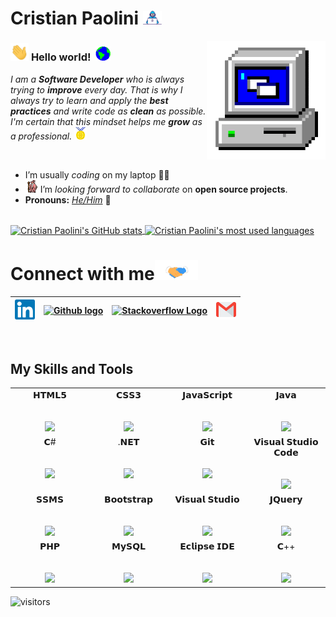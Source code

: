# Cristian Paolini&nbsp;<img src="https://github.com/CristianPaolini/CristianPaolini/blob/main/Assets/Developer.gif?raw=true" width="30px">

<img align="right" alt="PC GIF" src="https://github.com/CristianPaolini/CristianPaolini/blob/main/Assets/PC.gif" width="190" />

### <img src="https://github.com/CristianPaolini/CristianPaolini/blob/main/Assets/Hi.gif" width="29px"> **Hello world!** &nbsp;<img src="https://github.com/CristianPaolini/CristianPaolini/blob/main/Assets/Earth.gif" width="24px">

<p>
  <em>
    I am a <b>Software Developer</b> who is always trying to <b>improve</b> every day. 
    That is why I always try to learn and apply the <b>best practices</b> and write code as <b>clean</b> as possible. 
    I'm certain that this mindset helps me <b>grow</b> as a professional. <img src="https://github.com/CristianPaolini/CristianPaolini/blob/main/Assets/Medal.gif" width="20px">
  </em>  
</p>

<br>

- I’m usually *coding* on my laptop 👨‍💻
- <img alt="GIF" src="https://github.com/CristianPaolini/CristianPaolini/blob/main/Assets/gandalf_parrot.gif" width="20vw" /> I’m *looking forward to collaborate* on **open source projects**.
- **Pronouns:** [*He/Him*](https://pronoun.is/he) 🧔

<br>

<a href="https://github.com/CristianPaolini">
  <img align="center" src="https://github-readme-stats.vercel.app/api?username=cristianpaolini&count_private=true&show_icons=true&theme=react&line_height=27" alt="Cristian Paolini's GitHub stats" />
</a>

<a href="https://github.com/CristianPaolini">
  <img align="center" src="https://github-readme-stats.vercel.app/api/top-langs/?username=cristianpaolini&langs_count=8&layout=compact&theme=react" alt="Cristian Paolini's most used languages" />
</a>

<br>

# Connect with me<img src="https://github.com/CristianPaolini/CristianPaolini/blob/main/Assets/Handshake.gif" height="32px">

| [<img src="https://github.com/CristianPaolini/CristianPaolini/blob/main/Assets/Linkedin.svg" alt="Linkedin Logo" width="32">](https://in.linkedin.com/in/cristian-paolini-44b672217) |  [<img src="https://cdn.iconscout.com/icon/free/png-64/github-1521500-1288242.png" alt="Github logo" width="34">](https://github.com/CristianPaolini) | [<img src="https://cdn.iconscout.com/icon/free/png-64/stackoverflow-286085.png" alt="Stackoverflow Logo" width="28">](https://es.stackoverflow.com/users/261585/cristian-paolini) | [<img src="https://github.com/CristianPaolini/CristianPaolini/blob/main/Assets/Gmail.svg" alt="Gmail logo" height="32">](mailto:cristianpaolini3@gmail.com)
|:---:|:---:|:---:|:---:|

<br>

## My Skills and Tools

<table>
  <tbody>
    <tr valign="top">
      <td width="25%" align="center">
        <span>𝗛𝗧𝗠𝗟𝟱</span><br><br><br>
        <img height="64px" src="https://cdn.iconscout.com/icon/free/png-64/html5-2038876-1720089.png">
      </td>
      <td width="25%" align="center">
        <span>𝗖𝗦𝗦𝟯</span><br><br><br>
        <img height="64px" src="https://cdn.iconscout.com/icon/free/png-64/css3-8-1175200.png">
      </td>
      <td width="25%" align="center">
        <span>𝗝𝗮𝘃𝗮𝗦𝗰𝗿𝗶𝗽𝘁</span><br><br><br>
        <img height="64px" src="https://cdn.iconscout.com/icon/free/png-64/javascript-2038874-1720087.png">
      </td>
      <td width="25%" align="center">
        <span>𝗝𝗮𝘃𝗮</span><br><br><br>
        <img height="64px" src="https://cdn.iconscout.com/icon/free/png-64/java-59-1174952.png">
      </td>
    </tr>
    <tr valign="top">
      <td width="25%" align="center">
        <span>𝗖#</span><br><br><br>
        <img height="64px" src="https://cdn.iconscout.com/icon/free/png-64/csharp-1-1175241.png">
      </td>
      <td width="25%" align="center">
        <span>.𝗡𝗘𝗧</span><br><br><br>
        <img height="64px" src="https://cdn.iconscout.com/icon/free/png-64/net-51-190792.png">
      </td>
      <td width="25%" align="center">
        <span>𝗚𝗶𝘁</span><br><br><br>
        <img height="64px" src="https://cdn.iconscout.com/icon/free/png-64/git-225996.png">
      </td>
      <td width="25%" align="center">
        <span>𝗩𝗶𝘀𝘂𝗮𝗹 𝗦𝘁𝘂𝗱𝗶𝗼 𝗖𝗼𝗱𝗲</span><br><br><br>
        <img height="64px" src="https://cdn.iconscout.com/icon/free/png-64/visual-studio-code-3521796-2945213.png">
      </td>
    </tr>
    <tr valign="top">
      <td width="25%" align="center">
        <span>𝗦𝗦𝗠𝗦</span><br><br><br>
        <img height="64px" src="https://cdn.iconscout.com/icon/free/png-64/sql-4-190807.png">
      </td>
      <td width="25%" align="center">
        <span>𝗕𝗼𝗼𝘁𝘀𝘁𝗿𝗮𝗽</span><br><br><br>
        <img height="64px" src="https://cdn.iconscout.com/icon/free/png-64/bootstrap-226077.png">
      </td>
      <td width="25%" align="center">
        <span>𝗩𝗶𝘀𝘂𝗮𝗹 𝗦𝘁𝘂𝗱𝗶𝗼</span><br><br><br>
        <img height="64px" src="https://cdn.iconscout.com/icon/free/png-64/visualstudio-1-1174964.png">
      </td>
      <td width="25%" align="center">
        <span>𝗝𝗤𝘂𝗲𝗿𝘆</span><br><br><br>
        <img height="64px" src="https://cdn.iconscout.com/icon/free/png-64/jquery-1-226009.png">
      </td>
    </tr>
    </tr>
    <tr valign="top">
      <td width="25%" align="center">
        <span>𝗣𝗛𝗣</span><br><br><br>
        <img height="64px" src="https://cdn.iconscout.com/icon/free/png-64/php-2752101-2284918.png">
      </td>
      <td width="25%" align="center">
        <span>𝗠𝘆𝗦𝗤𝗟</span><br><br><br>
        <img height="64px" src="https://cdn.iconscout.com/icon/free/png-64/mysql-3521596-2945040.png">
      </td>
      <td width="25%" align="center">
        <span>𝗘𝗰𝗹𝗶𝗽𝘀𝗲 𝗜𝗗𝗘</span><br><br><br>
        <img height="64px" src="https://cdn.iconscout.com/icon/free/png-64/eclipse-14-282371.png">
      </td>
      <td width="25%" align="center">
        <span>𝗖++</span><br><br><br>
        <img height="64px" src="https://cdn.iconscout.com/icon/free/png-64/c-4-226082.png">
      </td>
    </tr>
  </tbody>
</table>


![visitors](https://visitor-badge.laobi.icu/badge?page_id=CristianPaolini)


<!---
CristianPaolini/CristianPaolini is a ✨ special ✨ repository because its `README.md` (this file) appears on your GitHub profile.
You can click the Preview link to take a look at your changes.
--->

